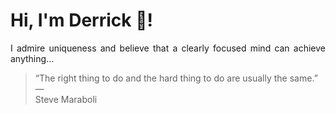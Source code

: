 # Hi, I'm Derrick 👋!
<p align="justify">I admire uniqueness and believe that a clearly focused mind can achieve anything...</p> 
<!-- #quote-start -->
<blockquote>&ldquo;The right thing to do and the hard thing to do are usually the same.&rdquo; &mdash; <footer>Steve Maraboli</footer></blockquote>
<!-- #quote-end -->

